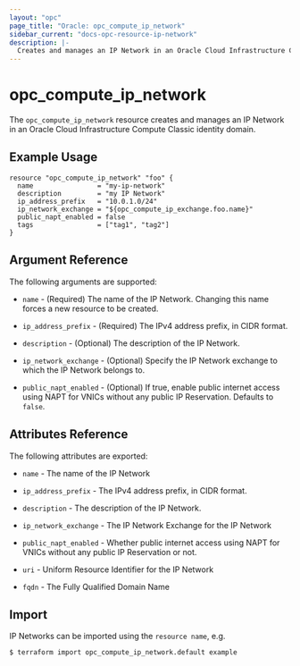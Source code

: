 ```yaml
---
layout: "opc"
page_title: "Oracle: opc_compute_ip_network"
sidebar_current: "docs-opc-resource-ip-network"
description: |-
  Creates and manages an IP Network in an Oracle Cloud Infrastructure Compute Classic identity domain.
---
```


# opc\_compute\_ip_network

The ``opc_compute_ip_network`` resource creates and manages an IP Network in an Oracle Cloud Infrastructure Compute Classic identity domain.

## Example Usage

```hcl
resource "opc_compute_ip_network" "foo" {
  name                = "my-ip-network"
  description         = "my IP Network"
  ip_address_prefix   = "10.0.1.0/24"
  ip_network_exchange = "${opc_compute_ip_exchange.foo.name}"
  public_napt_enabled = false
  tags                = ["tag1", "tag2"]
}
```

## Argument Reference

The following arguments are supported:

* `name` - (Required) The name of the IP Network. Changing this name forces a new resource to be created.

* `ip_address_prefix` - (Required) The IPv4 address prefix, in CIDR format.

* `description` - (Optional) The description of the IP Network.

* `ip_network_exchange` - (Optional) Specify the IP Network exchange to which the IP Network belongs to.

* `public_napt_enabled` - (Optional) If true, enable public internet access using NAPT for VNICs without any public IP Reservation. Defaults to `false`.

## Attributes Reference

The following attributes are exported:

* `name` - The name of the IP Network

* `ip_address_prefix` - The IPv4 address prefix, in CIDR format.

* `description` - The description of the IP Network.

* `ip_network_exchange` - The IP Network Exchange for the IP Network

* `public_napt_enabled` - Whether public internet access using NAPT for VNICs without any public IP Reservation or not.

* `uri` - Uniform Resource Identifier for the IP Network

* `fqdn` - The Fully Qualified Domain Name

## Import

IP Networks can be imported using the `resource name`, e.g.

```shell
$ terraform import opc_compute_ip_network.default example
```
